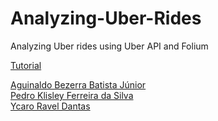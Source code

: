 # Analyzing-Uber-Rides
Analyzing Uber rides using Uber API and Folium

[Tutorial](http://nbviewer.jupyter.org/github/ycaroravel/Analyzing-Uber-Rides/blob/master/GeoJson-Uber.ipynb)


[Aguinaldo Bezerra Batista Júnior](https://github.com/aguinaldoabbj)  
[Pedro Klisley Ferreira da Silva](https://github.com/PedroKlisley)  
[Ycaro Ravel Dantas](https://github.com/ycaroravel)  
